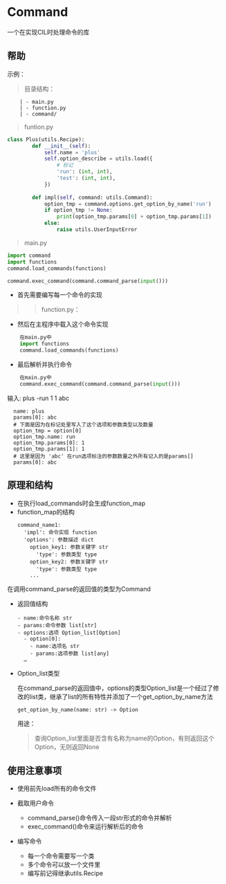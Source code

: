 # Command

一个在实现CIL时处理命令的库

## 帮助
示例：

> 目录结构：
```
    | - main.py
    | - function.py
    | - command/
```

> funtion.py
```python
class Plus(utils.Recipe):
        def __init__(self):
            self.name = 'plus'
            self.option_describe = utils.load({
                # 标记
                'run': (int, int),
                'test': (int, int),
            })
    
        def impl(self, command: utils.Command):
            option_tmp = command.options.get_option_by_name('run')
            if option_tmp != None:
                print(option_tmp.params[0] + option_tmp.params[1])
            else:
                raise utils.UserInputError
```
> main.py
```python
import command
import functions
command.load_commands(functions)

command.exec_command(command.command_parse(input()))
```

* 首先需要编写每一个命令的实现
> > function.py：

* 然后在主程序中载入这个命令实现
```python
    在main.py中
    import functions
    command.load_commands(functions)
```

* 最后解析并执行命令
```python
    在main.py中
    command.exec_command(command.command_parse(input()))
```

输入: plus -run 1 1 abc
```
  name: plus
  params[0]: abc
  # 下面是因为在标记处里写入了这个选项和参数类型以及数量
  option_tmp = option[0]
  option_tmp.name: run
  option_tmp.params[0]: 1
  option_tmp.params[1]: 1
  # 这里是因为 'abc' 在run选项标注的参数数量之外所有记入的是params[] 
  params[0]: abc
```
## 原理和结构
* 在执行load_commands时会生成function_map
* function_map的结构
    ```
    command_name1:
      'impl': 命令实现 function
      'options': 参数描述 dict
        option_key1: 参数关键字 str
          'type': 参数类型 type
        option_key2: 参数关键字 str
          'type': 参数类型 type
        ...
    ```

在调用command_parse的返回值的类型为Command
* 返回值结构
    ```
    - name:命令名称 str
    - params:命令参数 list[str]
    - options:选项 Option_list[Option]
      - option[0]:
        - name:选项名 str
        - params:选项参数 list[any]
      …
    ```  
* Option_list类型
    
    在command_parse的返回值中，options的类型Option_list是一个经过了修改的list类，继承了list的所有特性并添加了一个get_option_by_name方法
    ```
    get_option_by_name(name: str) -> Option
    ```
    用途：
    > 查询Option_list里面是否含有名称为name的Option，有则返回这个Option，无则返回None
## 使用注意事项

* 使用前先load所有的命令文件  


* 截取用户命令  
    > 
    * command_parse()命令传入一段str形式的命令并解析
    * exec_command()命令来运行解析后的命令


* 编写命令
   >
    * 每一个命令需要写一个类
    * 多个命令可以放一个文件里
    * 编写前记得继承utils.Recipe

